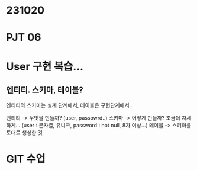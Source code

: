 # 231020
# PJT 06

# User 구현 복습...




## 엔티티. 스키마, 테이블?
엔티티와 스키마는 설계 단계에서, 테이블은 구현단계에서..

엔티티 -> 무엇을 만들까? (user, passowrd..)
스키마 -> 어떻게 만들까? 조금더 자세하게... (user : 문자열, 유니크, password : not null, 8자 이상...)
테이블 -> 스키마를 토대로 생성한 것


# GIT 수업

